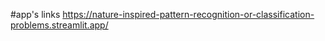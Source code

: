 
#app's links
https://nature-inspired-pattern-recognition-or-classification-problems.streamlit.app/
